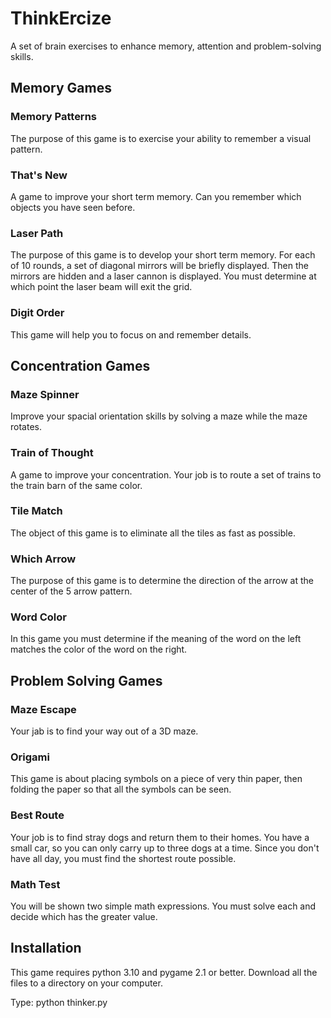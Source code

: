 # ThinkErcize
A set of brain exercises to enhance memory, attention and problem-solving skills.

## Memory Games

### Memory Patterns
The purpose of this game is to exercise your ability to remember a visual pattern.

### That's New
A game to improve your short term memory.
Can you remember which objects you have seen before.

### Laser Path
The purpose of this game is to develop your short term memory.
For each of 10 rounds, a set of diagonal mirrors will be briefly displayed.
Then the mirrors are hidden and a laser cannon is displayed.
You must determine at which point the laser beam will exit the grid.

### Digit Order
This game will help you to focus on and remember details.

## Concentration Games

### Maze Spinner
Improve your spacial orientation skills by solving a maze while the maze rotates.

### Train of Thought
A game to improve your concentration.
Your job is to route a set of trains to the train barn of the same color.

### Tile Match
The object of this game is to eliminate all the tiles as fast as possible.

### Which Arrow
The purpose of this game is to determine the direction of the arrow at the center of the 5 arrow pattern.

### Word Color
In this game you must determine if the meaning of the word on the
left matches the color of the word on the right.

## Problem Solving Games

### Maze Escape
Your jab is to find your way out of a 3D maze.

### Origami
This game is about placing symbols on a piece of very thin paper, 
then folding the paper so that all the symbols can be seen.

### Best Route
Your job is to find stray dogs and return them to their homes.
You have a small car, so you can only carry up to three dogs at a time.
Since you don\'t have all day, you must find the shortest route possible.

### Math Test
You will be shown two simple math expressions.
You must solve each and decide which has the greater value.

## Installation
This game requires python 3.10 and pygame 2.1 or better.
Download all the files to a directory on your computer.

Type: python thinker.py
